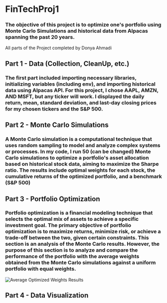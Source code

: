 # FinTechProj1
### The objective of this project is to optimize one's portfolio using Monte Carlo Simulations and historical data from Alpacas spanning the past 20 years.

All parts of the Project completed by Donya Ahmadi

## Part 1 - Data (Collection, CleanUp, etc.)
### The first part included importing necessary libraries, initializing variables (including env), and importing historical data using Alpacas API. For this project, I chose AAPL, AMZN, AND MSFT, but any ticker will work. I displayed the daily return, mean, standard deviation, and last-day closing prices for my chosen tickers and the S&P 500.

## Part 2 - Monte Carlo Simulations
### A Monte Carlo simulation is a computational technique that uses random sampling to model and analyze complex systems or processes. In my code, I run 50 (can be changed) Monte Carlo simulations to optimize a portfolio's asset allocation based on historical stock data, aiming to maximize the Sharpe ratio. The results include optimal weights for each stock, the cumulative returns of the optimized portfolio, and a benchmark (S&P 500)

## Part 3 - Portfolio Optimization
### Portfolio optimization is a financial modeling technique that selects the optimal mix of assets to achieve a specific investment goal. The primary objective of portfolio optimization is to maximize returns, minimize risk, or achieve a trade-off between the two, given certain constraints. This section is an analysis of the Monte Carlo results. However, the purpose of this section is to analyze and compare the performance of the portfolio with the average weights obtained from the Monte Carlo simulations against a uniform portfolio with equal weights. 

![Average Optimized Weights Results](https://github.com/dahmadi/FinTechProj1/blob/c1487bf12cbfb08b02fb5b3b6403d89f35714444/Project%201%20Images/Average-Optimized-Weights-Results.png)

## Part 4 - Data Visualization 
